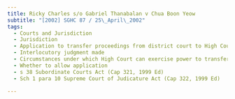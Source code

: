 ```yaml
---
title: Ricky Charles s/o Gabriel Thanabalan v Chua Boon Yeow 
subtitle: "[2002] SGHC 87 / 25\_April\_2002"
tags:
  - Courts and Jurisdiction
  - Jurisdiction
  - Application to transfer proceedings from district court to High Court
  - Interlocutory judgment made
  - Circumstances under which High Court can exercise power to transfer proceedings
  - Whether to allow application
  - s 38 Subordinate Courts Act (Cap 321, 1999 Ed)
  - Sch 1 para 10 Supreme Court of Judicature Act (Cap 322, 1999 Ed)

---
```


